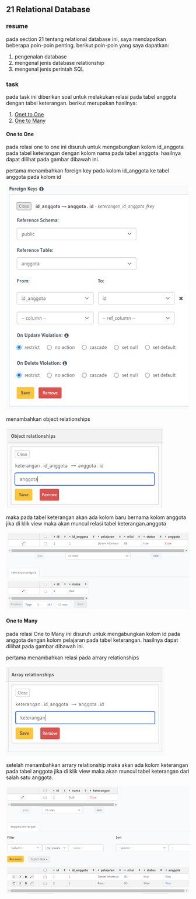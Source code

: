## 21 Relational Database

### resume

pada section 21 tentang relational database ini, saya mendapatkan beberapa poin-poin penting. berikut poin-poin yang saya dapatkan:

1. pengenalan database
2. mengenal jenis database relationship
3. mengenal jenis perintah SQL

### task

pada task ini diberikan soal untuk melakukan relasi pada tabel anggota dengan tabel keterangan. berikut merupakan hasilnya:

1. [Onet to One](#one-to-one)
2. [One to Many](#one-to-many)

#### One to One

pada relasi one to one ini disuruh untuk mengabungkan kolom id_anggota pada tabel keterangan dengan kolom nama pada tabel anggota. hasilnya dapat dilihat pada gambar dibawah ini.

pertama menambahkan foreign key pada kolom id_anggota ke tabel anggota pada kolom id

![](./screenshot/1.PNG)

menambahkan object relationships

![](./screenshot/2.PNG)

maka pada tabel keterangan akan ada kolom baru bernama kolom anggota jika di klik view maka akan muncul relasi tabel keterangan.anggota

![](./screenshot/3.PNG)

#### One to Many

pada relasi One to Many ini disuruh untuk mengabungkan kolom id pada anggota dengan kolom pelajaran pada tabel keterangan. hasilnya dapat dilihat pada gambar dibawah ini.

pertama menambahkan relasi pada arrary relationships

![](./screenshot/4.PNG)

setelah menambahkan arrary relationship maka akan ada kolom keterangan pada tabel anggota jika di klik view maka akan muncul tabel keterangan dari salah satu anggota.

![](./screenshot/5.PNG)
